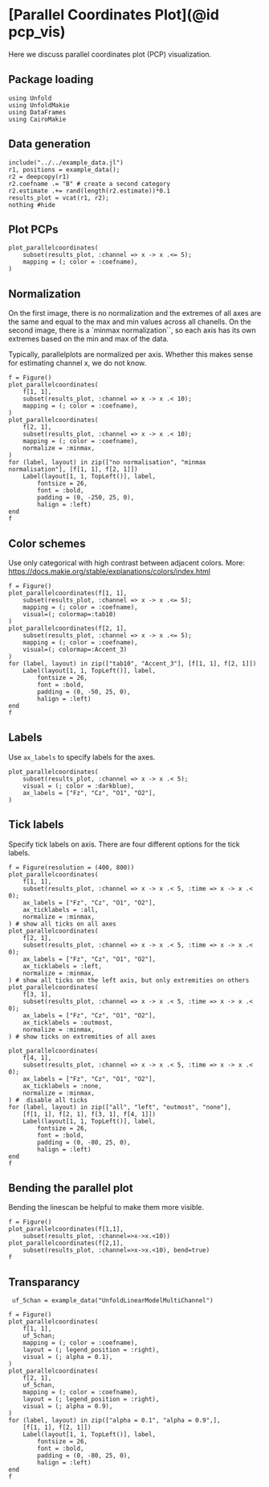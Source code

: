 # [Parallel Coordinates Plot](@id pcp_vis)
Here we discuss parallel coordinates plot (PCP) visualization. 

## Package loading
```@example main
using Unfold
using UnfoldMakie
using DataFrames
using CairoMakie
```

## Data generation
```@example main
include("../../example_data.jl")
r1, positions = example_data();
r2 = deepcopy(r1)
r2.coefname .= "B" # create a second category
r2.estimate .+= rand(length(r2.estimate))*0.1
results_plot = vcat(r1, r2);
nothing #hide
```

## Plot PCPs

```@example main
plot_parallelcoordinates(
    subset(results_plot, :channel => x -> x .<= 5);
    mapping = (; color = :coefname),
)
```


## Normalization
On the first image, there is no normalization and the extremes of all axes are the same and equal to the max and min values across all chanells. 
On the second image, there is a `minmax normalization``, so each axis has its own extremes based on the min and max of the data.

Typically, parallelplots are normalized per axis. Whether this makes sense for estimating channel x, we do not know.

```@example main
f = Figure()
plot_parallelcoordinates(
    f[1, 1],
    subset(results_plot, :channel => x -> x .< 10);
    mapping = (; color = :coefname),
)
plot_parallelcoordinates(
    f[2, 1],
    subset(results_plot, :channel => x -> x .< 10);
    mapping = (; color = :coefname),
    normalize = :minmax,
)
for (label, layout) in zip(["no normalisation", "minmax normalisation"], [f[1, 1], f[2, 1]])
    Label(layout[1, 1, TopLeft()], label,
        fontsize = 26,
        font = :bold,
        padding = (0, -250, 25, 0),
        halign = :left)
end
f
```
## Color schemes
Use only categorical with high contrast between adjacent colors. 
More: https://docs.makie.org/stable/explanations/colors/index.html

```@example main
f = Figure()
plot_parallelcoordinates(f[1, 1],
    subset(results_plot, :channel => x -> x .<= 5);
    mapping = (; color = :coefname),
    visual=(; colormap=:tab10)
)
plot_parallelcoordinates(f[2, 1],
    subset(results_plot, :channel => x -> x .<= 5);
    mapping = (; color = :coefname),
    visual=(; colormap=:Accent_3)
)
for (label, layout) in zip(["tab10", "Accent_3"], [f[1, 1], f[2, 1]])
    Label(layout[1, 1, TopLeft()], label,
        fontsize = 26,
        font = :bold,
        padding = (0, -50, 25, 0),
        halign = :left)
end
f
```

## Labels
Use `ax_labels` to specify labels for the axes.

```@example main
plot_parallelcoordinates(
    subset(results_plot, :channel => x -> x .< 5);
    visual = (; color = :darkblue),
    ax_labels = ["Fz", "Cz", "O1", "O2"],
)
```

## Tick labels
Specify tick labels on axis. There are four different options for the tick labels.

```@example main
f = Figure(resolution = (400, 800))
plot_parallelcoordinates(
    f[1, 1],
    subset(results_plot, :channel => x -> x .< 5, :time => x -> x .< 0);
    ax_labels = ["Fz", "Cz", "O1", "O2"],
    ax_ticklabels = :all,
    normalize = :minmax,
) # show all ticks on all axes
plot_parallelcoordinates(
    f[2, 1],
    subset(results_plot, :channel => x -> x .< 5, :time => x -> x .< 0);
    ax_labels = ["Fz", "Cz", "O1", "O2"],
    ax_ticklabels = :left,
    normalize = :minmax,
) # show all ticks on the left axis, but only extremities on others 
plot_parallelcoordinates(
    f[3, 1],
    subset(results_plot, :channel => x -> x .< 5, :time => x -> x .< 0);
    ax_labels = ["Fz", "Cz", "O1", "O2"],
    ax_ticklabels = :outmost,
    normalize = :minmax,
) # show ticks on extremities of all axes

plot_parallelcoordinates(
    f[4, 1],
    subset(results_plot, :channel => x -> x .< 5, :time => x -> x .< 0);
    ax_labels = ["Fz", "Cz", "O1", "O2"],
    ax_ticklabels = :none,
    normalize = :minmax,
) #  disable all ticks
for (label, layout) in zip(["all", "left", "outmost", "none"], 
    [f[1, 1], f[2, 1], f[3, 1], f[4, 1]])
    Label(layout[1, 1, TopLeft()], label,
        fontsize = 26,
        font = :bold,
        padding = (0, -80, 25, 0),
        halign = :left)
end
f
```


## Bending the parallel plot
Bending the linescan be helpful to make them more visible.

```@example main
f = Figure()
plot_parallelcoordinates(f[1,1], 
    subset(results_plot, :channel=>x->x.<10))
plot_parallelcoordinates(f[2,1], 
    subset(results_plot, :channel=>x->x.<10), bend=true)
f
```

## Transparancy 
```@example main
 uf_5chan = example_data("UnfoldLinearModelMultiChannel")

f = Figure()
plot_parallelcoordinates(
    f[1, 1],
    uf_5chan;
    mapping = (; color = :coefname),
    layout = (; legend_position = :right),
    visual = (; alpha = 0.1),
)
plot_parallelcoordinates(
    f[2, 1],
    uf_5chan,
    mapping = (; color = :coefname),
    layout = (; legend_position = :right),
    visual = (; alpha = 0.9),
)
for (label, layout) in zip(["alpha = 0.1", "alpha = 0.9",], 
    [f[1, 1], f[2, 1]])
    Label(layout[1, 1, TopLeft()], label,
        fontsize = 26,
        font = :bold,
        padding = (0, -80, 25, 0),
        halign = :left)
end
f
```
